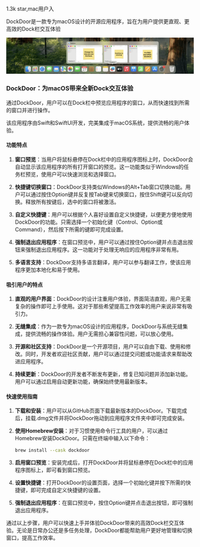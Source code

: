 1.3k star,mac用户入

DockDoor是一款专为macOS设计的开源应用程序，旨在为用户提供更直观、更高效的Dock栏交互体验

![github.com/ejbills/DockDoor](image.png)


### DockDoor：为macOS带来全新Dock交互体验

通过DockDoor，用户可以在Dock栏中预览应用程序的窗口，从而快速找到所需的窗口并进行操作。

该应用程序由Swift和SwiftUI开发，完美集成于macOS系统，提供流畅的用户体验。

#### 功能特点

1. **窗口预览**：当用户将鼠标悬停在Dock栏中的应用程序图标上时，DockDoor会自动显示该应用程序的所有打开窗口的预览。这一功能类似于Windows的任务栏预览，使用户可以快速浏览和选择窗口。

2. **快捷键切换窗口**：DockDoor支持类似Windows的Alt+Tab窗口切换功能。用户可以通过按住Option键并反复按Tab键来切换窗口，按住Shift键可以反向切换。释放所有按键后，选中的窗口将被激活。

3. **自定义快捷键**：用户可以根据个人喜好设置自定义快捷键，以便更方便地使用DockDoor的功能。只需选择一个初始化键（Control、Option或Command），然后按下所需的键即可完成设置。

4. **强制退出应用程序**：在窗口预览中，用户可以通过按住Option键并点击退出按钮来强制退出应用程序。这一功能对于处理无响应的应用程序非常有用。

5. **多语言支持**：DockDoor支持多语言翻译，用户可以参与翻译工作，使该应用程序更加本地化和易于使用。

#### 吸引用户的特点

1. **直观的用户界面**：DockDoor的设计注重用户体验，界面简洁直观，用户无需复杂的操作即可上手使用。这对于那些希望提高工作效率的用户来说非常有吸引力。

2. **无缝集成**：作为一款专为macOS设计的应用程序，DockDoor与系统无缝集成，提供流畅的操作体验。用户无需担心兼容性问题，可以放心使用。

3. **开源和社区支持**：DockDoor是一个开源项目，用户可以自由下载、使用和修改。同时，开发者欢迎社区贡献，用户可以通过提交问题或功能请求来帮助改进应用程序。

4. **持续更新**：DockDoor的开发者不断发布更新，修复已知问题并添加新功能。用户可以通过启用自动更新功能，确保始终使用最新版本。

#### 快速使用指南

1. **下载和安装**：用户可以从GitHub页面下载最新版本的DockDoor。下载完成后，挂载.dmg文件并将DockDoor拖动到应用程序文件夹中即可完成安装。

2. **使用Homebrew安装**：对于习惯使用命令行工具的用户，可以通过Homebrew安装DockDoor。只需在终端中输入以下命令：
   ```bash
   brew install --cask dockdoor
   ```

3. **启用窗口预览**：安装完成后，打开DockDoor并将鼠标悬停在Dock栏中的应用程序图标上，即可看到窗口预览。

4. **设置快捷键**：打开DockDoor的设置页面，选择一个初始化键并按下所需的快捷键，即可完成自定义快捷键的设置。

5. **强制退出应用程序**：在窗口预览中，按住Option键并点击退出按钮，即可强制退出应用程序。

通过以上步骤，用户可以快速上手并体验DockDoor带来的高效Dock栏交互体验。无论是日常办公还是多任务处理，DockDoor都能帮助用户更好地管理和切换窗口，提高工作效率。

